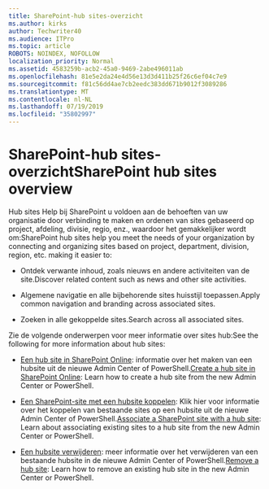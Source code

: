 ```yaml
---
title: SharePoint-hub sites-overzicht
ms.author: kirks
author: Techwriter40
ms.audience: ITPro
ms.topic: article
ROBOTS: NOINDEX, NOFOLLOW
localization_priority: Normal
ms.assetid: 4583259b-acb2-45a0-9469-2abe496011ab
ms.openlocfilehash: 81e5e2da24e4d56e13d3d411b25f26c6ef04c7e9
ms.sourcegitcommit: f81c56dd4ae7cb2eedc383dd671b9012f3089286
ms.translationtype: MT
ms.contentlocale: nl-NL
ms.lasthandoff: 07/19/2019
ms.locfileid: "35802997"
---
```

# <a name="sharepoint-hub-sites-overview"></a><span data-ttu-id="531f6-102">SharePoint-hub sites-overzicht</span><span class="sxs-lookup"><span data-stu-id="531f6-102">SharePoint hub sites overview</span></span>

<span data-ttu-id="531f6-103">Hub sites Help bij SharePoint u voldoen aan de behoeften van uw organisatie door verbinding te maken en ordenen van sites gebaseerd op project, afdeling, divisie, regio, enz., waardoor het gemakkelijker wordt om:</span><span class="sxs-lookup"><span data-stu-id="531f6-103">SharePoint hub sites help you meet the needs of your organization by connecting and organizing sites based on project, department, division, region, etc. making it easier to:</span></span>

- <span data-ttu-id="531f6-104">Ontdek verwante inhoud, zoals nieuws en andere activiteiten van de site.</span><span class="sxs-lookup"><span data-stu-id="531f6-104">Discover related content such as news and other site activities.</span></span>

- <span data-ttu-id="531f6-105">Algemene navigatie en alle bijbehorende sites huisstijl toepassen.</span><span class="sxs-lookup"><span data-stu-id="531f6-105">Apply common navigation and branding across associated sites.</span></span> 

- <span data-ttu-id="531f6-106">Zoeken in alle gekoppelde sites.</span><span class="sxs-lookup"><span data-stu-id="531f6-106">Search across all associated sites.</span></span>

<span data-ttu-id="531f6-107">Zie de volgende onderwerpen voor meer informatie over sites hub:</span><span class="sxs-lookup"><span data-stu-id="531f6-107">See the following for more information about hub sites:</span></span>
- <span data-ttu-id="531f6-108">[Een hub site in SharePoint Online](https://docs.microsoft.com/sharepoint/create-hub-site): informatie over het maken van een hubsite uit de nieuwe Admin Center of PowerShell.</span><span class="sxs-lookup"><span data-stu-id="531f6-108">[Create a hub site in SharePoint Online](https://docs.microsoft.com/sharepoint/create-hub-site): Learn how to create a hub site from the new Admin Center or PowerShell.</span></span>

- <span data-ttu-id="531f6-109">[Een SharePoint-site met een hubsite koppelen](https://support.office.com/article/associate-a-sharepoint-site-with-a-hub-site-ae0009fd-af04-4d3d-917d-88edb43efc05): Klik hier voor informatie over het koppelen van bestaande sites op een hubsite uit de nieuwe Admin Center of PowerShell.</span><span class="sxs-lookup"><span data-stu-id="531f6-109">[Associate a SharePoint site with a hub site](https://support.office.com/article/associate-a-sharepoint-site-with-a-hub-site-ae0009fd-af04-4d3d-917d-88edb43efc05): Learn about associating existing sites to a hub site from the new Admin Center or PowerShell.</span></span>

- <span data-ttu-id="531f6-110">[Een hubsite verwijderen](https://docs.microsoft.com/sharepoint/remove-hub-site): meer informatie over het verwijderen van een bestaande hubsite in de nieuwe Admin Center of PowerShell.</span><span class="sxs-lookup"><span data-stu-id="531f6-110">[Remove a hub site](https://docs.microsoft.com/sharepoint/remove-hub-site): Learn how to remove an existing hub site in the new Admin Center or PowerShell.</span></span>

